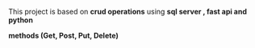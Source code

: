 This project is based on **crud operations** using **sql server , fast api **and** python** 

**methods (Get, Post, Put, Delete)**
